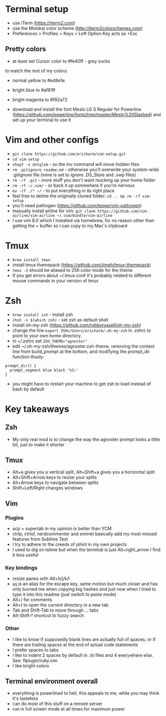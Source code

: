 # Terminal setup

- use iTerm (https://iterm2.com)
- use the Molokai color scheme (http://iterm2colorschemes.com)
- Preferences > Profiles > Keys > Left Option Key acts as +Esc

## Pretty colors
- at least set Cursor color to #fe40ff - grey sucks

to match the rest of my colors:
- normal yellow to #ed8e1e
- bright blue to #af81ff
- bright magenta to #f92a72

- download and install the font Meslo LG S Regular for Powerline (https://github.com/powerline/fonts/tree/master/Meslo%20Slashed) and set up your terminal to use it

# Vim and other configs

- `git clone https://github.com/ericharm/vim-setup.git`
- `cd vim-setup`
- `shopt -s dotglob` - so the mv command will move hidden files
- `rm .gitignore readme.md` - otherwise you'll overwrite your system-wide .gitignore file (mine is set to ignore .DS_Store and .swp files)
- `rm -rf .git` - more stuff you don't want mucking up your home folder
- `rm -rf ~/.vim/` - or back it up somewhere if you're nervous
- `mv -rf ./* ~/` - to put everything in its right place
- feel free to delete the originally cloned folder: `cd .. && rm -rf vim-setup`
- you'll need pathogen (https://github.com/tpope/vim-pathogen)
- manually install airline for vim: `git clone https://github.com/vim-airline/vim-airline ~/.vim/bundle/vim-airline`
- I use vim 8.0 which I installed via homebrew, for no reason other than
getting the + buffer so I can copy to my Mac's clipboard

# Tmux

- `brew install tmux`
- install tmux themepack (https://github.com/jimeh/tmux-themepack)
- `tmux -2` should be aliased to 256 color mode for the theme
- if you get errors about ~/.tmux.conf it's probably related to different mouse commands in your version of tmux

# Zsh

- `brew install zsh` - install zsh
- `chsh -s $(which zsh)` - set zsh as default shell
- install oh-my-zsh (https://github.com/robbyrussell/oh-my-zsh)
- change the line `export ZSH=/Users/ericharm/.oh-my-zsh` in .zshrc to point to your own home directory.
- in ~/.zshrc set `ZSH_THEME="agnoster"`
- edit ~/.oh-my-zsh/themes/agnoster.zsh-theme, removing the context line from build_prompt at the bottom, and modifying the prompt_dir function thusly:
```
prompt_dir() {
  prompt_segment blue black '%1~'
}
```
- you might have to restart your machine to get zsh to load instead of bash by default

# Key takeaways

## Zsh
- My only real mod is to change the way the agnoster prompt looks a little bit, just to make it shorter

## Tmux
- Alt+a gives you a vertical split, Alt+Shift+a gives you a horizontal split
- Alt+Shift+Arrow keys to resize your splits
- Alt+Arrow keys to navigate between splits
- Shift+Left/Right changes windows

## Vim

### Plugins
- acp + supertab in my opinion is better than YCM
- ctrlp, ctrlsf, nerdcommenter and emmet basically add my most missed features from Sublime Text
- I try to adhere to the creeds of jshint in my own projects
- I used to dig on tslime but when the terminal is just Alt+right_arrow I find it less useful

### Key bindings
- resize panes with Alt+h/j/k/l
- `qq` is an alias for the escape key, same motion but much closer and has only burned me when copying big hashes and just now when I tried to type it into this readme (just switch to paste mode)
- Alt+/ for comments
- Alt+t to open the current directory in a new tab
- Tab and Shift-Tab to move through ... tabs
- Alt-Shift-f shortcut to fuzzy search

### Other
- I like to know if supposedly blank lines are actually full of spaces, or if there are trailing spaces at the end of actual code statements
- I prefer spaces to tabs
- I like to indent 2 spaces by default in .rb files and 4 everywhere else. See: ftplugin/ruby.vim
- I like bright colors

## Terminal environment overall
- everything is powerlined to hell, this appeals to me, while you may think it's tasteless
- can do most of this stuff on a remote server
- run in full screen mode at all times for maximum power

